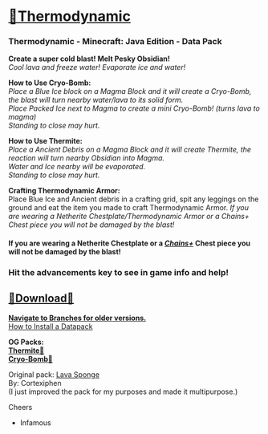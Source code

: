 
# [🎥Thermodynamic]()
### Thermodynamic  - Minecraft: Java Edition - Data Pack

__Create a super cold blast!  Melt Pesky Obsidian!__   
*Cool lava and freeze water!  Evaporate ice and water!*     

__How to Use Cryo-Bomb:__  
_Place a Blue Ice block on a Magma Block and it will create a Cryo-Bomb, the blast will turn nearby water/lava to its solid form.  
Place Packed Ice next to Magma to create a mini Cryo-Bomb! (turns lava to magma)  
Standing to close may hurt._  

__How to Use Thermite:__  
_Place a Ancient Debris on a Magma Block and it will create Thermite, the reaction will turn nearby Obsidian into Magma.  
Water and Ice nearby will be evaporated.  
Standing to close may hurt._  

__Crafting Thermodynamic Armor:__  
Place Blue Ice and Ancient debris in a crafting grid, spit any leggings on the ground and eat the item you made to craft Thermodynamic Armor. 
*If you are wearing a Netherite Chestplate/Thermodynamic Armor or a Chains+ Chest piece you will not be damaged by the blast!*  
		
#### If you are wearing a Netherite Chestplate or a __*[Chains+](https://github.com/InfamousMusicify/Chains-Plus)*__ Chest piece you will not be damaged by the blast! 

### Hit the advancements key to see in game info and help!

## [🔗Download🔗](https://github.com/InfamousMusicify/Thermodynamic/archive/refs/heads/main.zip)  

__[Navigate to Branches for older versions.](https://github.com/InfamousMusicify/Thermodynamic/branches)__    
[How to Install a Datapack](https://youtu.be/JHEjZlVlqGE)  

__OG Packs:   
[Thermite🔗](https://github.com/InfamousMusicify/Thermite)  
[Cryo-Bomb🔗](https://github.com/InfamousMusicify/Cryo-Bomb/)__  

Original pack: [Lava Sponge](https://www.planetminecraft.com/data-pack/lava-sponges-1-16/)    
By: Cortexiphen  
(I just improved the pack for my purposes and made it multipurpose.)    

Cheers  
- Infamous 
